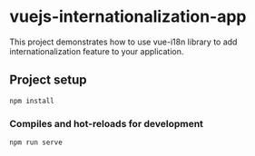 # vuejs-internationalization-app

This project demonstrates how to use vue-i18n library to 
add internationalization feature to your application.

## Project setup
```
npm install
```

### Compiles and hot-reloads for development
```
npm run serve
```
